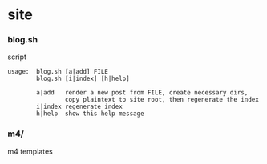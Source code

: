 # site

### blog.sh
script

	usage:  blog.sh [a|add] FILE
        	blog.sh [i|index] [h|help]
	
        	a|add   render a new post from FILE, create necessary dirs,
                	copy plaintext to site root, then regenerate the index
        	i|index regenerate index
        	h|help  show this help message

### m4/
m4 templates

